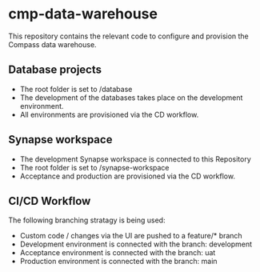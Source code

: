 # cmp-data-warehouse

This repository contains the relevant code to configure and provision the Compass data warehouse.

## Database projects
- The root folder is set to /database
- The development of the databases takes place on the development environment. 
- All environments are provisioned via the CD workflow.

## Synapse workspace
- The development Synapse workspace is connected to this Repository
- The root folder is set to /synapse-workspace
- Acceptance and production are provisioned via the CD workflow.

## CI/CD Workflow
The following branching stratagy is being used:
- Custom code / changes via the UI are pushed to a feature/* branch 
- Development environment is connected with the branch: development
- Acceptance environment is connected with the branch: uat
- Production environment is connected with the branch: main
